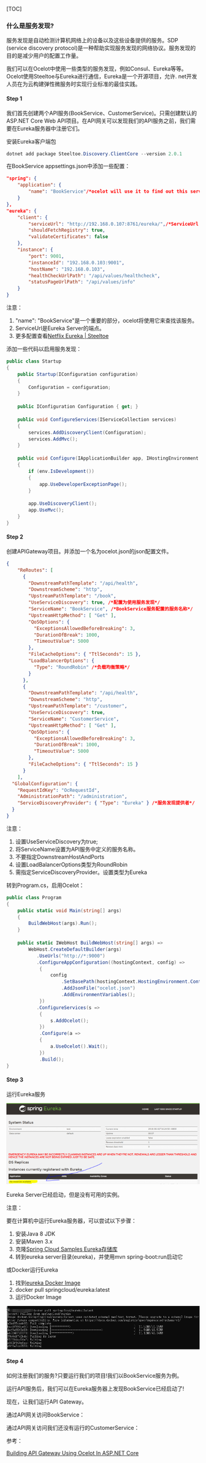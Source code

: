 [TOC]

### 什么是服务发现?

服务发现是自动检测计算机网络上的设备以及这些设备提供的服务。SDP (service discovery protocol)是一种帮助实现服务发现的网络协议。服务发现的目的是减少用户的配置工作量。

我们可以在Ocelot中使用一些类型的服务发现，例如Consul、Eureka等等。Ocelot使用Steeltoe与Eureka进行通信，Eureka是一个开源项目，允许. net开发人员在为云构建弹性微服务时实现行业标准的最佳实践。

#### **Step 1** 

我们首先创建两个API服务(BookService、CustomerService)。只需创建默认的ASP.NET Core Web API项目。在API网关可以发现我们的API服务之前，我们需要在Eureka服务器中注册它们。



安装Eureka客户端包

```powershell
dotnet add package Steeltoe.Discovery.ClientCore --version 2.0.1
```



在BookService appsettings.json中添加一些配置：

```json
"spring": {  
    "application": {  
        "name": "BookService"/*ocelot will use it to find out this service*/
    }  
},  
"eureka": {  
    "client": {  
        "serviceUrl": "http://192.168.0.107:8761/eureka/",/*ServiceUrl is the endpoint of the Eureka Server*/ 
        "shouldFetchRegistry": true,  
        "validateCertificates": false  
    },  
    "instance": {  
        "port": 9001,  
        "instanceId": "192.168.0.103:9001",  
        "hostName": "192.168.0.103",  
        "healthCheckUrlPath": "/api/values/healthcheck",  
        "statusPageUrlPath": "/api/values/info"                  
    }  
}  
```

注意：

1. "name": "BookService"是一个重要的部分，ocelot将使用它来查找该服务。
2. ServiceUrl是Eureka Server的端点。
3. 更多配置查看[Netflix Eureka | Steeltoe](https://docs.steeltoe.io/api/v3/discovery/netflix-eureka.html)



添加一些代码以启用服务发现：

```c#
public class Startup  
{  
    public Startup(IConfiguration configuration)  
    {  
        Configuration = configuration;  
    }  
  
    public IConfiguration Configuration { get; }  
  
    public void ConfigureServices(IServiceCollection services)  
    {  
        services.AddDiscoveryClient(Configuration);  
        services.AddMvc();  
    }  
  
    public void Configure(IApplicationBuilder app, IHostingEnvironment env)  
    {  
        if (env.IsDevelopment())  
        {  
            app.UseDeveloperExceptionPage();  
        }  
  
        app.UseDiscoveryClient();  
        app.UseMvc();  
    }  
}  
```



#### **Step 2** 

创建APIGateway项目。并添加一个名为ocelot.json的json配置文件。

```json
{
    "ReRoutes": [
      {
        "DownstreamPathTemplate": "/api/health",
        "DownstreamScheme": "http",
        "UpstreamPathTemplate": "/book",
        "UseServiceDiscovery": true, /*配置为使用服务发现*/
        "ServiceName": "BookService", /*BookService服务配置的服务名称*/
        "UpstreamHttpMethod": [ "Get" ],
        "QoSOptions": {
          "ExceptionsAllowedBeforeBreaking": 3,
          "DurationOfBreak": 1000,
          "TimeoutValue": 5000
        },
        "FileCacheOptions": { "TtlSeconds": 15 },
        "LoadBalancerOptions": {
          "Type": "RoundRobin" /*负载均衡策略*/
        }
      },
      {
        "DownstreamPathTemplate": "/api/health",
        "DownstreamScheme": "http",
        "UpstreamPathTemplate": "/customer",
        "UseServiceDiscovery": true,
        "ServiceName": "CustomerService",
        "UpstreamHttpMethod": [ "Get" ],
        "QoSOptions": {
          "ExceptionsAllowedBeforeBreaking": 3,
          "DurationOfBreak": 1000,
          "TimeoutValue": 5000
        },
        "FileCacheOptions": { "TtlSeconds": 15 }
      }
    ],
  "GlobalConfiguration": {
    "RequestIdKey": "OcRequestId",
    "AdministrationPath": "/administration",
    "ServiceDiscoveryProvider": { "Type": "Eureka" } /*服务发现提供者*/
  }
}
```

注意：

1. 设置UseServiceDiscovery为true;
2. 将ServiceName设置为API服务中定义的服务名称。
3. 不要指定DownstreamHostAndPorts
4. 设置LoadBalancerOptions类型为RoundRobin
5. 需指定ServiceDiscoveryProvider。设置类型为Eureka

转到Program.cs，启用Ocelot：

```c#
public class Program  
{  
    public static void Main(string[] args)  
    {  
        BuildWebHost(args).Run();  
    }  
  
    public static IWebHost BuildWebHost(string[] args) =>  
        WebHost.CreateDefaultBuilder(args)  
           .UseUrls("http://*:9000")  
           .ConfigureAppConfiguration((hostingContext, config) =>  
            {  
                config  
                    .SetBasePath(hostingContext.HostingEnvironment.ContentRootPath)                        
                    .AddJsonFile("ocelot.json")  
                    .AddEnvironmentVariables();  
            })  
           .ConfigureServices(s =>  
            {  
                s.AddOcelot();  
            })  
            .Configure(a =>  
            {  
                a.UseOcelot().Wait();  
            })  
            .Build();  
}  
```

#### **Step 3**

运行Eureka服务

![00](Image/00.png)

Eureka Server已经启动，但是没有可用的实例。

注意：

要在计算机中运行Eureka服务器，可以尝试以下步骤：

1. 安装Java 8 JDK
2. 安装Maven 3.x
3. 克隆[Spring Cloud Samples Eureka存储库](https://github.com/spring-cloud-samples/eureka.git)
4. 转到eureka server目录(eureka)，并使用mvn spring-boot:run启动它

或Docker运行Eureka

1. 找到[eureka Docker Image](https://hub.docker.com/r/springcloud/eureka/tags)
2. docker pull springcloud/eureka:latest
3. 运行Docker Image

![00](Image/01.png)





#### **Step 4** 

如何注册我们的服务?只要运行我们的项目!我们以BookService服务为例。

运行API服务后，我们可以在Eureka服务器上发现BookService已经启动了!



现在，让我们运行API Gateway。





通过API网关访问BookService：



通过API网关访问我们还没有运行的CustomerService：









参考：

[Building API Gateway Using Ocelot In ASP.NET Core](https://www.c-sharpcorner.com/article/building-api-gateway-using-ocelot-in-asp-net-core-service-discoveryeureka/)

